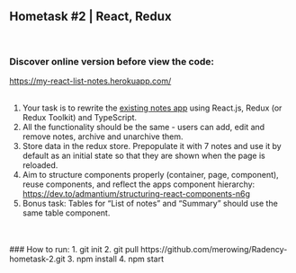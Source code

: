 ## Hometask #2 | React, Redux
<br>

### Discover online version before view the code:
https://my-react-list-notes.herokuapp.com/
<br>
<br>

1.	Your task is to rewrite the [existing notes app](https://github.com/merowing/Radency-hometask-1.git) using React.js, Redux (or Redux Toolkit) and TypeScript.
2.	All the functionality should be the same - users can add, edit and remove notes, archive and unarchive them.  
3.	Store data in the redux store. Prepopulate it with 7 notes and use it by default as an initial state so that they are shown when the page is reloaded.
4.	Aim to structure components properly (container, page, component), reuse components, and reflect the apps component hierarchy:
https://dev.to/admantium/structuring-react-components-n6g
5.	Bonus task: Tables for “List of notes” and “Summary” should use the same table component.
<br>
<br>
### How to run:
1. git init
2. git pull https://github.com/merowing/Radency-hometask-2.git
3. npm install
4. npm start
